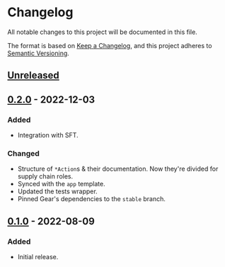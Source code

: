 # Changelog
All notable changes to this project will be documented in this file.

The format is based on [Keep a Changelog](https://keepachangelog.com/en/1.0.0/),
and this project adheres to [Semantic Versioning](https://semver.org/spec/v2.0.0.html).

## [Unreleased]

## [0.2.0] - 2022-12-03
### Added
- Integration with SFT.
### Changed
- Structure of `*Action`s & their documentation. Now they're divided for supply chain roles.
- Synced with the `app` template.
- Updated the tests wrapper.
- Pinned Gear's dependencies to the `stable` branch.

## [0.1.0] - 2022-08-09
### Added
- Initial release.

[Unreleased]: https://github.com/gear-dapps/supply-chain/compare/0.2.0...HEAD
[0.2.0]: https://github.com/gear-dapps/supply-chain/compare/0.1.0...0.2.0
[0.1.0]: https://github.com/gear-dapps/supply-chain/compare/573edf5...0.1.0
